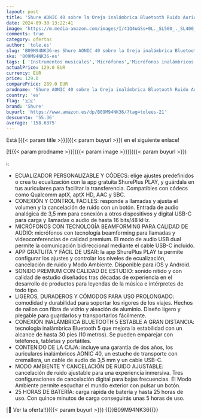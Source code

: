 ```yaml
---
layout: post
title: 'Shure AONIC 40 sobre la Oreja inalámbrica Bluetooth Ruido Auriculares cancelando con micrófono  duración de la batería de 25 Horas  iPhone y Android - Negro'
date: 2024-09-30 13:22:41
image: 'https://m.media-amazon.com/images/I/41Q4uGSs+0L._SL500_._SL400_.jpg'
comments: true
category: ofertas
author: 'tole.es'
slug: 'B09M94NK36-es Shure AONIC 40 sobre la Oreja inalámbrica Bluetooth Ruido...'
sku: 'B09M94NK36-es'
tags: [ 'Instrumentos musicales','Micrófonos','Micrófonos inalámbricos','iphone','shure','🇪🇸', ]
actualPrice: 129.0 EUR
currency: EUR
price: 129.0
comparePrice: 289.0 EUR
prodname: 'Shure AONIC 40 sobre la Oreja inalámbrica Bluetooth Ruido Auriculares cancelando con micrófono  duración de la batería de 25 Horas  iPhone y Android - Negro'
country: 'es'
flag: '🇪🇸'
brand: 'Shure'
buyurl: 'https://www.amazon.es/dp/B09M94NK36/?tag=tolees-21'
descuento: '55.36'
average: '158.6375'
---
```


Está [{{< param title >}}]({{< param buyurl >}}) en el siguiente enlace!

[![{{< param prodname >}}]({{< param image >}})]({{< param buyurl >}})

ℹ️:

- ECUALIZADOR PERSONALIZABLE Y CÓDECS: elige ajustes predefinidos o crea tu ecualización con la app gratuita ShurePlus PLAY, y guárdala en tus auriculares para facilitar la transferencia. Compatibles con códecs como Qualcomm aptX, aptX HD, AAC y SBC.
- CONEXIÓN Y CONTROL FÁCILES: responde a llamadas y ajusta el volumen y la cancelación de ruido con un botón. Entrada de audio analógica de 3,5 mm para conexión a otros dispositivos y digital USB-C para carga y llamadas o audio de hasta 16 bits/48 kHz.
- MICRÓFONOS CON TECNOLOGÍA BEAMFORMING PARA CALIDAD DE AUDIO: micrófonos con tecnología beamforming para llamadas y videoconferencias de calidad premium. El modo de audio USB dual permite la comunicación bidireccional mediante el cable USB-C incluido.
- APP GRATUITA Y FÁCIL DE USAR: la app ShurePlus PLAY te permite configurar los ajustes y controlar los niveles de ecualización, cancelación de ruido y Modo Ambiente. Disponible para iOS y Android.
- SONIDO PREMIUM CON CALIDAD DE ESTUDIO: sonido nítido y con calidad de estudio diseñados tras décadas de experiencia en el desarrollo de productos para leyendas de la música e intérpretes de todo tipo.
- LIGEROS, DURADEROS Y CÓMODOS PARA USO PROLONGADO: comodidad y durabilidad para soportar los rigores de los viajes. Hechos de nailon con fibra de vidrio y aleación de aluminio. Diseño ligero y plegable para guardarlos y transportarlos fácilmente.
- CONEXIÓN INALÁMBRICA BLUETOOTH 5 ESTABLE A GRAN DISTANCIA: tecnología inalámbrica Bluetooth 5 que mejora la estabilidad con un alcance de hasta 30 pies (10 metros). Se pueden emparejar con teléfonos, tabletas y portátiles.
- CONTENIDO DE LA CAJA: incluye una garantía de dos años, los auriculares inalámbricos AONIC 40, un estuche de transporte con cremallera, un cable de audio de 3,5 mm y un cable USB-C.
- MODO AMBIENTE Y CANCELACIÓN DE RUIDO AJUSTABLE: cancelación de ruido ajustable para una experiencia inmersiva. Tres configuraciones de cancelación digital para bajas frecuencias. El Modo Ambiente permite escuchar el mundo exterior con pulsar un botón.
- 25 HORAS DE BATERÍA: carga rápida de batería y hasta 25 horas de uso. Con quince minutos de carga conseguirás unas 5 horas de uso.

[🛒 Ver la oferta!!]({{< param buyurl >}})
{{<world>}}B09M94NK36{{</world>}}
